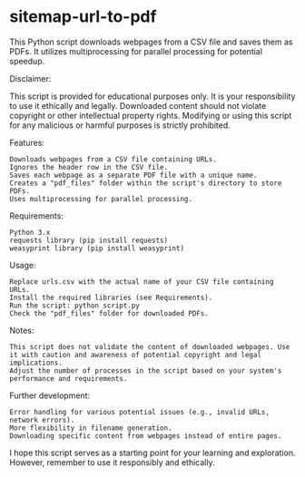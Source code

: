 # sitemap-url-to-pdf

This Python script downloads webpages from a CSV file and saves them as PDFs. It utilizes multiprocessing for parallel processing for potential speedup.

Disclaimer:

This script is provided for educational purposes only. It is your responsibility to use it ethically and legally. Downloaded content should not violate copyright or other intellectual property rights. Modifying or using this script for any malicious or harmful purposes is strictly prohibited.

Features:

    Downloads webpages from a CSV file containing URLs.
    Ignores the header row in the CSV file.
    Saves each webpage as a separate PDF file with a unique name.
    Creates a "pdf_files" folder within the script's directory to store PDFs.
    Uses multiprocessing for parallel processing.

Requirements:

    Python 3.x
    requests library (pip install requests)
    weasyprint library (pip install weasyprint)

Usage:

    Replace urls.csv with the actual name of your CSV file containing URLs.
    Install the required libraries (see Requirements).
    Run the script: python script.py
    Check the "pdf_files" folder for downloaded PDFs.

Notes:

    This script does not validate the content of downloaded webpages. Use it with caution and awareness of potential copyright and legal implications.
    Adjust the number of processes in the script based on your system's performance and requirements.

Further development:

    Error handling for various potential issues (e.g., invalid URLs, network errors).
    More flexibility in filename generation.
    Downloading specific content from webpages instead of entire pages.

I hope this script serves as a starting point for your learning and exploration. However, remember to use it responsibly and ethically.
